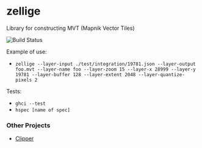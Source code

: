 # zellige

Library for constructing MVT (Mapnik Vector Tiles)

![Build Status](https://github.com/zellige/zellige/workflows/CI/badge.svg)

Example of use:
- `zellige --layer-input ./test/integration/19781.json --layer-output foo.mvt --layer-name foo --layer-zoom 15 --layer-x 28999 --layer-y 19781 --layer-buffer 128 --layer-extent 2048 --layer-quantize-pixels 2`

Tests:
- `ghci --test`
- `hspec [name of spec]`

### Other Projects
- [Clipper](http://www.angusj.com/delphi/clipper.php)